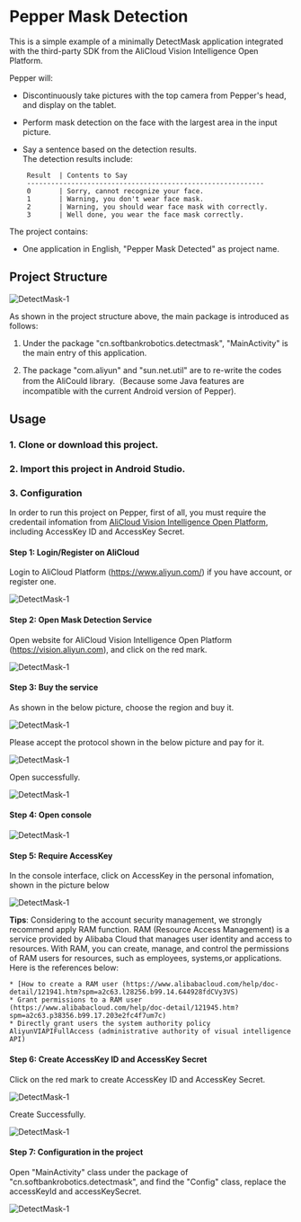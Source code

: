 # Pepper Mask Detection

This is a simple example of a minimally DetectMask application integrated with the third-party SDK from the AliCloud Vision Intelligence Open Platform.

Pepper will:

 * Discontinuously take pictures with the top camera from Pepper's head, and display on the tablet.
 * Perform mask detection on the face with the largest area in the input picture.
 * Say a sentence based on  the detection results.	
		The detection results include:
		
		Result 	| Contents to Say 
		-----------------------------------------------------------
		0 		| Sorry, cannot recognize your face.
		1 		| Warning, you don't wear face mask.
		2 		| Warning, you should wear face mask with correctly.
		3 		| Well done, you wear the face mask correctly.
 	

The project contains:

 * One application in English, "Pepper Mask Detected" as project name.
 

## Project Structure

![DetectMask-1](img/structure.jpg)

As shown in the  project structure above, the main package is introduced as follows:

1) Under the package "cn.softbankrobotics.detectmask", "MainActivity" is the main entry of this application.

2) The package "com.aliyun" and "sun.net.util" are to re-write the codes from  the AliCould library.（Because some Java features are incompatible with the current Android version of Pepper). 


## Usage

### 1. Clone or download this project.

### 2. Import this project in Android Studio.

### 3. Configuration 

In order to run this project on Pepper, first of all, you must require the credentail infomation from [AliCloud Vision Intelligence Open Platform](https://vision.aliyun.com), including AccessKey ID and AccessKey Secret.

#### Step 1: Login/Register on AliCloud

Login to AliCloud Platform (https://www.aliyun.com/) if you have account, or register one.

![DetectMask-1](img/aliyun_cloud.jpg)


#### Step 2: Open Mask Detection Service

Open website for AliCloud Vision Intelligence Open Platform (https://vision.aliyun.com), and click on the red mark.

![DetectMask-1](img/mask_detect_service.jpg)

#### Step 3: Buy the service

As shown in the below picture, choose the region and buy it.

![DetectMask-1](img/service_to_buy.jpg)

Please accept the protocol shown in the below picture and pay for it.

![DetectMask-1](img/service_pay.jpg)

Open successfully.

![DetectMask-1](img/service_success.jpg)

#### Step 4: Open console

![DetectMask-1](img/console_entry.jpg)

#### Step 5: Require AccessKey

In the console interface, click on AccessKey in the personal infomation, shown in the picture below

![DetectMask-1](img/console.jpg)

**Tips**:  Considering to the account security management, we strongly recommend apply RAM function. RAM (Resource Access Management) is a service provided by Alibaba Cloud that manages user identity and access to resources. With RAM, you can create, manage, and control the permissions of RAM users for resources, such as employees, systems,or applications. Here is the references below: 

	* [How to create a RAM user (https://www.alibabacloud.com/help/doc-detail/121941.htm?spm=a2c63.l28256.b99.14.644928fdCVy3VS)
	* Grant permissions to a RAM user (https://www.alibabacloud.com/help/doc-detail/121945.htm?spm=a2c63.p38356.b99.17.203e2fc4f7um7c)
	* Directly grant users the system authority policy AliyunVIAPIFullAccess (administrative authority of visual intelligence API)

#### Step 6: Create AccessKey ID and AccessKey Secret

Click on the red mark to create AccessKey ID and AccessKey Secret.

![DetectMask-1](img/accesskey.jpg)

Create Successfully.

![DetectMask-1](img/key_and_secret.jpg)

#### Step 7: Configuration in the project

Open "MainActivity" class under the package of "cn.softbankrobotics.detectmask", and find the "Config" class, replace the accessKeyId and accessKeySecret.

![DetectMask-1](img/code.jpg)





